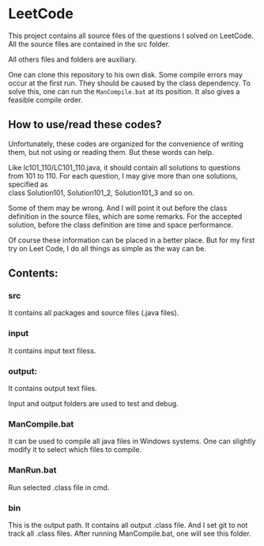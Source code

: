 # LeetCode
This project contains all source files of the questions I solved on LeetCode.
All the source files are contained in the src folder.

All others files and folders are auxiliary.

One can clone this repository to his own disk. 
Some compile errors may occur at the first run. 
They should be caused by the class dependency.
To solve this, one can run the ```ManCompile.bat``` at its position. 
It also gives a feasible compile order.

## How to use/read these codes?

Unfortunately, these codes are organized for the convenience of writing them, but not using or reading them.
But these words can help.

Like lc101_110/LC101_110.java,
it should contain all solutions to questions from 101 to 110.
For each question, I may give more than one solutions, specified as  
class  Solution101, Solution101_2, Solution101_3 and so on.

Some of them may be wrong. 
And I will point it out before the class definition in the source files, 
which are some remarks.
For the accepted solution, 
before the class definition are time and space performance.

Of course these information can be placed in a better place.
But for my first try on Leet Code, 
I do all things as simple as the way can be. 

## Contents:

### src
It contains all packages and source files (.java files).

### input
It contains input text filess.

### output:
It contains output text files.

Input and output folders are used to test and debug.

### ManCompile.bat 
It can be used to compile all java files in Windows systems. 
One can slightly modify it to select which files to compile.

### ManRun.bat 
Run selected .class file in cmd.

### bin 
This is the output path. It contains all output .class file. 
And I set git to not track all .class files. 
After running ManCompile.bat, one will see this folder.
